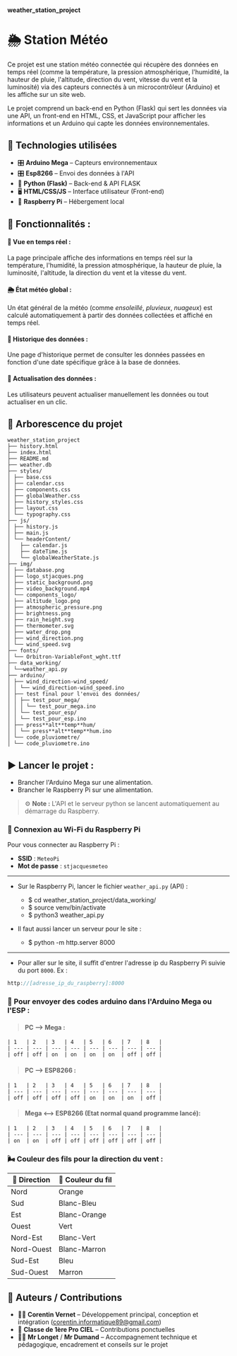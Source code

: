 #### weather_station_project

# 🌦️ **Station Météo**

Ce projet est une station météo connectée qui récupère des données en temps réel (comme la température, la pression atmosphérique, l'humidité, la hauteur de pluie, l'altitude, direction du vent, vitesse du vent et la luminosité) via des capteurs connectés à un microcontrôleur (Arduino) et les affiche sur un site web.

Le projet comprend un back-end en Python (Flask) qui sert les données via une API, un front-end en HTML, CSS, et JavaScript pour afficher les informations et un Arduino qui capte les données environnementales.

## 🔧 Technologies utilisées

- 🎛️ **Arduino Mega** – Capteurs environnementaux
- 🎛️ **Esp8266** – Envoi des données à l'API
- 🐍 **Python (Flask)** – Back-end & API FLASK
- 🖥️ **HTML/CSS/JS** – Interface utilisateur (Front-end)
- 🍓 **Raspberry Pi** – Hébergement local

## 🚀 Fonctionnalités :

#### 🔴 Vue en temps réel :

La page principale affiche des informations en temps réel sur la température, l'humidité, la pression atmosphérique, la hauteur de pluie, la luminosité, l'altitude, la direction du vent et la vitesse du vent.

#### 🌦️ État météo global :

Un état général de la météo (comme _ensoleillé_, _pluvieux_, _nuageux_) est calculé automatiquement à partir des données collectées et affiché en temps réel.

#### 📅 Historique des données :

Une page d'historique permet de consulter les données passées en fonction d'une date spécifique grâce à la base de données.

#### 🔁 Actualisation des données :

Les utilisateurs peuvent actualiser manuellement les données ou tout actualiser en un clic.

## 📁 Arborescence du projet

```text
weather_station_project
├── history.html
├── index.html
├── README.md
├── weather.db
├── styles/
│ ├── base.css
│ ├── calendar.css
│ ├── components.css
│ ├── globalWeather.css
│ ├── history_styles.css
│ ├── layout.css
│ └── typography.css
├── js/
│ ├── history.js
│ ├── main.js
│ └── headerContent/
│   ├── calendar.js
│   ├── dateTime.js
│   └── globalWeatherState.js
├── img/
│ ├── database.png
│ ├── logo_stjacques.png
│ ├── static_background.png
│ ├── video_background.mp4
│ └── components_logo/
│ ├── altitude_logo.png
│ ├── atmospheric_pressure.png
│ ├── brightness.png
│ ├── rain_height.svg
│ ├── thermometer.svg
│ ├── water_drop.png
│ ├── wind_direction.png
│ └── wind_speed.svg
├── fonts/
│ └── Orbitron-VariableFont_wght.ttf
├── data_working/
│ └──weather_api.py
├── arduino/
│ ├── wind_direction-wind_speed/
│ │ └── wind_direction-wind_speed.ino
│ ├── test final pour l'envoi des données/
│ │ ├── test_pour_mega/
│ │ │ └── test_pour_mega.ino
│ │ └── test_pour_esp/
│ │ └── test_pour_esp.ino
│ ├── press**alt**temp**hum/
│ │ └── press**alt**temp**hum.ino
│ └── code_pluviometre/
│ └── code_pluviometre.ino
```

## ▶️ Lancer le projet :

- Brancher l'Arduino Mega sur une alimentation.
- Brancher le Raspberry Pi sur une alimentation.

> ⚙️ **Note :** L'API et le serveur python se lancent automatiquement au démarrage du Raspberry.

### 📶 Connexion au Wi-Fi du Raspberry Pi

Pour vous connecter au Raspberry Pi :

- **SSID** : `MeteoPi`
- **Mot de passe** : `stjacquesmeteo`

---

- Sur le Raspberry Pi, lancer le fichier `weather_api.py` (API) :

  - $ cd weather_station_project/data_working/
  - $ source venv/bin/activate
  - $ python3 weather_api.py

- Il faut aussi lancer un serveur pour le site :

  - $ python -m http.server 8000

---

- Pour aller sur le site, il suffit d'entrer l'adresse ip du Raspberry Pi suivie du port `8000`. Ex :

```js
http://[adresse_ip_du_raspberry]:8000
```

### 📌 Pour envoyer des codes arduino dans l'Arduino Mega ou l'ESP :

> #### PC --> Mega :

    | 1   | 2   | 3   | 4   | 5   | 6   | 7   | 8   |
    | --- | --- | --- | --- | --- | --- | --- | --- |
    | off | off | on  | on  | on  | on  | off | off |

> #### PC --> ESP8266 :

    | 1   | 2   | 3   | 4   | 5   | 6   | 7   | 8   |
    | --- | --- | --- | --- | --- | --- | --- | --- |
    | off | off | off | off | on  | on  | on  | off |

> #### Mega <--> ESP8266 (Etat normal quand programme lancé):

    | 1   | 2   | 3   | 4   | 5   | 6   | 7   | 8   |
    | --- | --- | --- | --- | --- | --- | --- | --- |
    | on  | on  | off | off | off | off | off | off |

### 🌬️ Couleur des fils pour la direction du vent :

| 🧭 Direction | 🎨 Couleur du fil |
| ------------ | ----------------- |
| Nord         | Orange            |
| Sud          | Blanc-Bleu        |
| Est          | Blanc-Orange      |
| Ouest        | Vert              |
| Nord-Est     | Blanc-Vert        |
| Nord-Ouest   | Blanc-Marron      |
| Sud-Est      | Bleu              |
| Sud-Ouest    | Marron            |

## 📝 Auteurs / Contributions

- 👨‍💻 **Corentin Vernet** – Développement principal, conception et intégration (corentin.informatique89@gmail.com)
- 👥 **Classe de 1ère Pro CIEL** – Contributions ponctuelles
- 👨‍🏫 **Mr Longet** / **Mr Dumand** – Accompagnement technique et pédagogique, encadrement et conseils sur le projet
